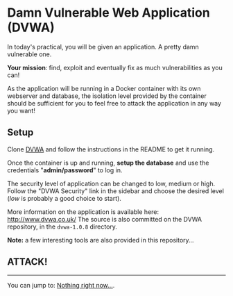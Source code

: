 Damn Vulnerable Web Application (DVWA)
======================================

In today's practical, you will be given an application. A pretty damn vulnerable
one.

**Your mission**: find, exploit and eventually fix as much vulnerabilities as you
can!

As the application will be running in a Docker container with its own webserver
and database, the isolation level provided by the container should be sufficient
for you to feel free to attack the application in any way you want!

## Setup

Clone [DVWA](https://github.com/K-Phoen/dvwa) and follow the instructions in the
README to get it running.

Once the container is up and running, **setup the database** and use the
credentials "**admin/password**" to log in.

The security level of application can be changed to low, medium or high. Follow
the "DVWA Security" link in the sidebar and choose the desired level (*low* is
probably a good choice to start).

More information on the application is available here: http://www.dvwa.co.uk/
The source is also committed on the DVWA repository, in the `dvwa-1.0.8`
directory.

**Note:** a few interesting tools are also provided in this repository…

## ATTACK!



---

You can jump to: [Nothing right now…](8.md).
